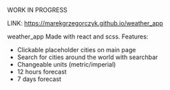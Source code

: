 WORK IN PROGRESS

LINK:
https://marekgrzegorczyk.github.io/weather_app

weather_app
Made with react and scss.
Features: 
- Clickable placeholder cities on main page
- Search for cities around the world with searchbar
- Changeable units (metric/imperial)
- 12 hours forecast
- 7 days forecast

